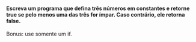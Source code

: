 #### Escreva um programa que defina três números em constantes e retorne true se pelo menos uma das três for ímpar. Caso contrário, ele retorna false.  
Bonus: use somente um if.  
